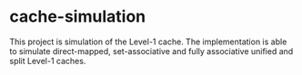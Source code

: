 # cache-simulation
This project is simulation of the Level-1 cache. The implementation is able to simulate direct-mapped, set-associative and fully associative unified and split Level-1 caches.
